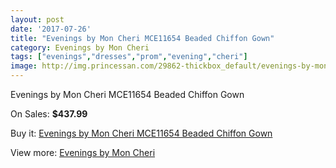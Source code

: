 ```yaml
---
layout: post
date: '2017-07-26'
title: "Evenings by Mon Cheri MCE11654 Beaded Chiffon Gown"
category: Evenings by Mon Cheri
tags: ["evenings","dresses","prom","evening","cheri"]
image: http://img.princessan.com/29862-thickbox_default/evenings-by-mon-cheri-mce11654-beaded-chiffon-gown.jpg
---
```

Evenings by Mon Cheri MCE11654 Beaded Chiffon Gown

On Sales: **$437.99**
<a href="https://www.princessan.com/en/13636-evenings-by-mon-cheri-mce11654-beaded-chiffon-gown.html"><amp-img layout="responsive" width="600" height="600" src="//img.princessan.com/29862-thickbox_default/evenings-by-mon-cheri-mce11654-beaded-chiffon-gown.jpg" alt="Evenings by Mon Cheri MCE11654 Beaded Chiffon Gown 0" /></a>
<a href="https://www.princessan.com/en/13636-evenings-by-mon-cheri-mce11654-beaded-chiffon-gown.html"><amp-img layout="responsive" width="600" height="600" src="//img.princessan.com/29863-thickbox_default/evenings-by-mon-cheri-mce11654-beaded-chiffon-gown.jpg" alt="Evenings by Mon Cheri MCE11654 Beaded Chiffon Gown 1" /></a>

Buy it: [Evenings by Mon Cheri MCE11654 Beaded Chiffon Gown](https://www.princessan.com/en/13636-evenings-by-mon-cheri-mce11654-beaded-chiffon-gown.html "Evenings by Mon Cheri MCE11654 Beaded Chiffon Gown")

View more: [Evenings by Mon Cheri](https://www.princessan.com/en/101- "Evenings by Mon Cheri")